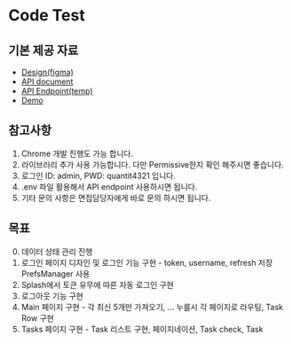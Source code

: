 # Code Test

## 기본 제공 자료
- [Design(figma)](https://www.figma.com/file/nHHBjLBI84n9LphcD7GZn9/Code-Test?node-id=7%3A1779)
- [API document](https://documenter.getpostman.com/view/16075277/UVeGs6cs)
- [API Endpoint(temp)](https://c9db-121-162-129-34.jp.ngrok.io)
- [Demo](https://flutter.code-test.quantit.io)

## 참고사항
1. Chrome 개발 진행도 가능 합니다.
2. 라이브러리 추가 사용 가능합니다. 다만 Permissive한지 확인 해주시면 좋습니다.
3. 로그인 ID: admin, PWD: quantit4321 입니다.
4. .env 파일 활용해서 API endpoint 사용하시면 됩니다.
4. 기타 문의 사항은 면접담당자에게 바로 문의 하시면 됩니다.

## 목표
0. 데이터 상태 관리 진행
1. 로그인 페이지 디자인 및 로그인 기능 구현 - token, username, refresh 저장 PrefsManager 사용
2. Splash에서 토큰 유무에 따른 자동 로그인 구현
3. 로그아웃 기능 구현
4. Main 페이지 구현 - 각 최신 5개만 가져오기, ... 누를시 각 페이지로 라우팅, Task Row 구현
5. Tasks 페이지 구현 - Task 리스트 구현, 페이지네이션, Task check, Task
